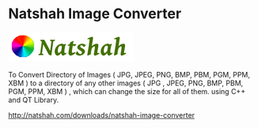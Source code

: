 Natshah Image Converter
=======================

![Natshah Image Converter](./bin/images/logo.png)

To Convert Directory of Images ( JPG, JPEG, PNG, BMP, PBM, PGM, PPM, XBM )  to a directory of any other images  ( JPG , JPEG, PNG, BMP, PBM, PGM, PPM, XBM ) , which can change the size for all of them. using C++ and QT Library.

http://natshah.com/downloads/natshah-image-converter
